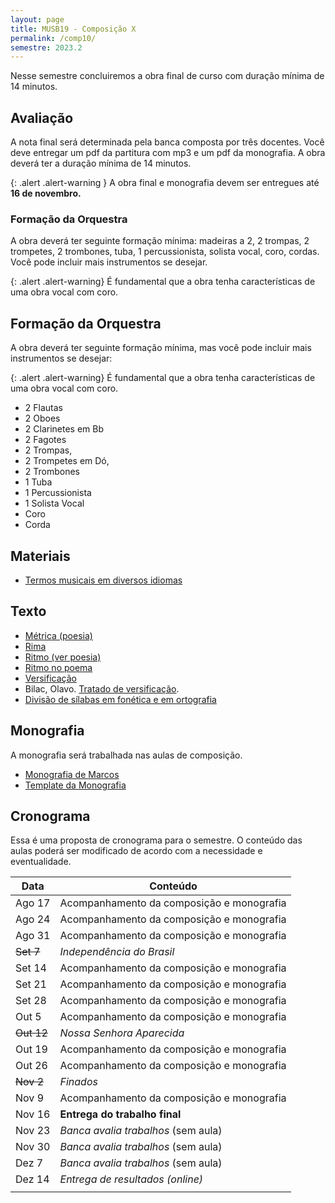```yaml
---
layout: page
title: MUSB19 - Composição X
permalink: /comp10/
semestre: 2023.2
---
```


Nesse semestre concluiremos a obra final de curso com duração mínima de 14
minutos.

## Avaliação

A nota final será determinada pela banca composta por três docentes. Você deve
entregar um pdf da partitura com mp3 e um pdf da monografia. A obra deverá ter a
duração mínima de 14 minutos.

{: .alert .alert-warning }
A obra final e monografia devem ser entregues até **16 de novembro.**

### Formação da Orquestra

A obra deverá ter seguinte formação mínima: madeiras a 2, 2 trompas, 2
trompetes, 2 trombones, tuba, 1 percussionista, solista vocal, coro, cordas.
Você pode incluir mais instrumentos se desejar.

{: .alert .alert-warning}
É fundamental que a obra tenha características de uma obra vocal com coro.

## Formação da Orquestra

A obra deverá ter seguinte formação mínima, mas você pode incluir mais
instrumentos se desejar:

{: .alert .alert-warning}
É fundamental que a obra tenha características de uma obra vocal com coro.

- 2 Flautas
- 2 Oboes
- 2 Clarinetes em Bb
- 2 Fagotes
- 2 Trompas,
- 2 Trompetes em Dó,
- 2 Trombones
- 1 Tuba
- 1 Percussionista
- 1 Solista Vocal
- Coro
- Corda

## Materiais

- [Termos musicais em diversos idiomas](https://web.library.yale.edu/cataloging/music/instname)

## Texto

- [Métrica (poesia)](http://pt.wikipedia.org/wiki/Métrica_(poesia))
- [Rima](http://pt.wikipedia.org/wiki/Rima)
- [Ritmo (ver poesia)](http://pt.wikipedia.org/wiki/Ritmo)
- [Ritmo no poema](http://pt.wikipedia.org/wiki/Ritmo_no_poema)
- [Versificação](http://pt.wikipedia.org/wiki/Versificação)
- Bilac, Olavo. [Tratado de versificação](https://digital.bbm.usp.br/handle/bbm/4711).
- [Divisão de sílabas em fonética e em ortografia](http://www.academia.org.br/artigos/divisao-de-silabas-em-fonetica-e-em-ortografia)


## Monografia

A monografia será trabalhada nas aulas de composição.

- [Monografia de Marcos][10]
- [Template da Monografia][11]

[10]: https://www.icloud.com/iclouddrive/05eWqDQICE5DhqCRJh7LxuoBw#Monografia_Marcos_Sampaio
[11]: https://www.dropbox.com/scl/fi/ljxzu5imnuicne8gsfp9q/Template.docx?dl=0&rlkey=cplhwh3g30et2z2f9541jcyrx

## Cronograma

Essa é uma proposta de cronograma para o semestre. O conteúdo das aulas poderá
ser modificado de acordo com a necessidade e eventualidade.

| Data              | Conteúdo                                  |
|-------------------|-------------------------------------------|
| Ago 17            | Acompanhamento da composição e monografia |
| Ago 24            | Acompanhamento da composição e monografia |
| Ago 31            | Acompanhamento da composição e monografia |
| <del>Set 7</del>  | *Independência do Brasil*                 |
| Set 14            | Acompanhamento da composição e monografia |
| Set 21            | Acompanhamento da composição e monografia |
| Set 28            | Acompanhamento da composição e monografia |
| Out 5             | Acompanhamento da composição e monografia |
| <del>Out 12</del> | *Nossa Senhora Aparecida*                 |
| Out 19            | Acompanhamento da composição e monografia |
| Out 26            | Acompanhamento da composição e monografia |
| <del>Nov 2</del>  | *Finados*                                 |
| Nov 9             | Acompanhamento da composição e monografia |
| Nov 16            | **Entrega do trabalho final**             |
| Nov 23            | *Banca avalia trabalhos* (sem aula)       |
| Nov 30            | *Banca avalia trabalhos* (sem aula)       |
| Dez 7             | *Banca avalia trabalhos* (sem aula)       |
| Dez 14            | *Entrega de resultados (online)*          |
|                   |                                           |
